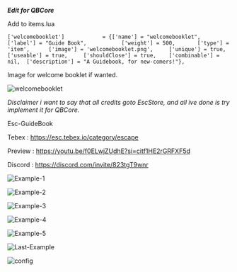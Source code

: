 ***Edit for QBCore***

Add to items.lua
```	
['welcomebooklet']			  = {['name'] = "welcomebooklet",					['label'] = "Guide Book",			['weight'] = 500,		['type'] = 'item', 		['image'] = 'welcomebooklet.png',	  ['unique'] = true,		['useable']	= true,		['shouldClose'] = true,	   ['combinable'] = nil,  ['description'] = "A Guidebook, for new-comers!"},
```
Image for welcome booklet if wanted.

![welcomebooklet](https://github.com/SirPieces/Esc-GuideBook/assets/47084448/1255367e-5361-46e8-bc70-2b514ae6deee)

*Disclaimer i want to say that all credits goto EscStore, and all ive done is try implement it for QBCore.*

Esc-GuideBook

Tebex : https://esc.tebex.io/category/escape

Preview : https://youtu.be/f0ELwjZUdhE?si=citf1HE2rGRFXF5d

Discord : https://discord.com/invite/823tgT9wnr

![Example-1](https://github.com/escstore/Esc-GuideBook/assets/146175168/3ee6cad3-a4ff-4826-893d-8f5b38a32a72)

![Example-2](https://github.com/escstore/Esc-GuideBook/assets/146175168/4733d147-1fcd-4051-a7a4-cbbd18da3bc1)

![Example-3](https://github.com/escstore/Esc-GuideBook/assets/146175168/b30b4f12-457a-4b38-9473-7870cbae2d47)

![Example-4](https://github.com/escstore/Esc-GuideBook/assets/146175168/4db2189a-0d6a-49f9-97ff-ce09df058543)

![Example-5](https://github.com/escstore/Esc-GuideBook/assets/146175168/c709cc88-aa82-40f8-9040-b6194658e0d6)

![Last-Example](https://github.com/escstore/Esc-GuideBook/assets/146175168/d37b8adc-2b33-4905-8407-edc11a27578c)

![config](https://github.com/escstore/Esc-GuideBook/assets/146175168/fe1f0208-ab63-4e11-b78d-760dd165f81b)
